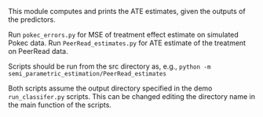 This module computes and prints the ATE estimates, given the outputs of the predictors.

Run `pokec_errors.py` for MSE of treatment effect estimate on simulated Pokec data.
Run `PeerRead_estimates.py` for ATE estimate of the treatment on PeerRead data.

Scripts should be run from the src directory as, e.g.,
`python -m semi_parametric_estimation/PeerRead_estimates`

Both scripts assume the output directory specified in the demo `run_classifer.py` scripts.
This can be changed editing the directory name in the main function of the scripts.